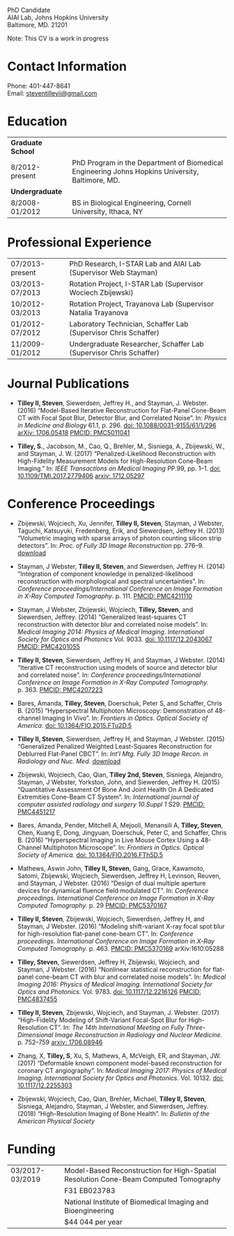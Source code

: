 PhD Candidate  
AIAI Lab, Johns Hopkins University  
Baltimore, MD. 21201

Note: This CV is a work in progress

# Contact Information

Phone: 401-447-8641  
Email:
<steventilleyii@gmail.com>

# Education

|                     |                                                                                                  |
| :------------------ | ------------------------------------------------------------------------------------------------ |
| **Graduate School** |                                                                                                  |
| 8/2012-present      | PhD Program in the Department of Biomedical Engineering Johns Hopkins University, Baltimore, MD. |
| **Undergraduate**   |                                                                                                  |
| 8/2008-01/2012      | BS in Biological Engineering, Cornell University, Ithaca, NY                                     |

# Professional Experience

|                 |                                                                    |
| :-------------- | :----------------------------------------------------------------- |
| 07/2013-present | PhD Research, I-STAR Lab and AIAI Lab (Supervisor Web Stayman)     |
| 03/2013-07/2013 | Rotation Project, I-STAR Lab (Supervisor Wociech Zbijewski)        |
| 10/2012-03/2013 | Rotation Project, Trayanova Lab (Supervisor Natalia Trayanova      |
| 01/2012-07/2012 | Laboratory Technician, Schaffer Lab (Supervisor Chris Schaffer)    |
| 11/2009-01/2012 | Undergraduate Researcher, Schaffer Lab (Supervisor Chris Schaffer) |

# Journal Publications

  - **Tilley II, Steven**, Siewerdsen, Jeffrey H., and Stayman, J.
    Webster. (2016) “Model-Based Iterative Reconstruction for Flat-Panel
    Cone-Beam CT with Focal Spot Blur, Detector Blur, and Correlated
    Noise”. In: *Physics in Medicine and Biology* 61.1, p. 296.
    [doi: 10.1088/0031-9155/61/1/296](https://doi.org/10.1088/0031-9155/61/1/296)
    [arXiv: 1706.05418](https://arxiv.org/abs/1706.05418) [PMCID:
    PMC5011041](https://www.ncbi.nlm.nih.gov/pmc/articles/PMC5011041/)

  - **Tilley, S.**, Jacobson, M., Cao, Q., Brehler, M., Sisniega, A.,
    Zbijewski, W., and Stayman, J. W. (2017) “Penalized-Likelihood
    Reconstruction with High-Fidelity Measurement Models for
    High-Resolution Cone-Beam Imaging.” In: *IEEE Transactions on
    Medical Imaging* PP.99, pp. 1–1.
    [doi: 10.1109/TMI.2017.2779406](https://doi.org/10.1109/TMI.2017.2779406)
    [arxiv: 1712.05297](https://arxiv.org/abs/1712.05297)

# Conference Proceedings

  - Zbijewski, Wojciech, Xu, Jennifer, **Tilley II, Steven**, Stayman, J
    Webster, Taguchi, Katsuyuki, Fredenberg, Erik, and Siewerdsen,
    Jeffrey H. (2013) “Volumetric imaging with sparse arrays of photon
    counting silicon strip detectors”. In: *Proc. of Fully 3D Image
    Reconstruction* pp. 276–9.
    [download](http://istar.jhu.edu/pdf/Zbijewski_Fully3D2013_PhotonCounting.pdf)

  - Stayman, J Webster, **Tilley II, Steven**, and Siewerdsen, Jeffrey
    H. (2014) “Integration of component knowledge in
    penalized-likelihood reconstruction with morphological and spectral
    uncertainties”. In: *Conference proceedings/International Conference
    on Image Formation in X-Ray Computed Tomography*. p. 111. [PMCID:
    PMC4211110](https://www.ncbi.nlm.nih.gov/pmc/articles/PMC4211110)

  - Stayman, J Webster, Zbijewski, Wojciech, **Tilley, Steven**, and
    Siewerdsen, Jeffrey. (2014) “Generalized least-squares CT
    reconstruction with detector blur and correlated noise models”. In:
    *Medical Imaging 2014: Physics of Medical Imaging. International
    Society for Optics and Photonics* Vol. 9033.
    [doi: 10.1117/12.2043067](https://doi.org/10.1117/12.2043067)
    [PMCID:
    PMC4201055](https://www.ncbi.nlm.nih.gov/pmc/articles/PMC4201055)

  - **Tilley II, Steven**, Siewerdsen, Jeffrey H, and Stayman, J
    Webster. (2014) “Iterative CT reconstruction using models of source
    and detector blur and correlated noise”. In: *Conference
    proceedings/International Conference on Image Formation in X-Ray
    Computed Tomography.* p. 363. [PMCID:
    PMC4207223](https://www.ncbi.nlm.nih.gov/pmc/articles/PMC4207223)

  - Bares, Amanda, **Tilley, Steven**, Doerschuk, Peter S, and Schaffer,
    Chris B. (2015) “Hyperspectral Multiphoton Microscopy: Demonstration
    of 48-channel Imaging In Vivo”. In: *Frontiers in Optics. Optical
    Society of America*.
    [doi: 10.1364/FIO.2015.FTu2D.5](https://doi.org/10.1364/FIO.2015.FTu2D.5)

  - **Tilley II, Steven**, Siewerdsen, Jeffrey H, and Stayman, J
    Webster. (2015) “Generalized Penalized Weighted Least-Squares
    Reconstruction for Deblurred Flat-Panel CBCT”. In: *Int’l Mtg. Fully
    3D Image Recon. in Radiology and Nuc. Med.*
    [download](http://aiai.jhu.edu/papers/Fully3D2015_tilley.pdf)

  - Zbijewski, Wojciech, Cao, Qian, **Tilley 2nd, Steven**, Sisniega,
    Alejandro, Stayman, J Webster, Yorkston, John, and Siewerden,
    Jeffrey H. (2015) “Quantitative Assessment Of Bone And Joint Health
    On A Dedicated Extremities Cone-Beam CT System”. In: *International
    journal of computer assisted radiology and surgery 10.Suppl 1* S29.
    [PMCID:
    PMC4451217](https://www.ncbi.nlm.nih.gov/pmc/articles/PMC4451217)

  - Bares, Amanda, Pender, Mitchell A, Mejooli, Menansili A, **Tilley,
    Steven**, Chen, Kuang E, Dong, Jingyuan, Doerschuk, Peter C, and
    Schaffer, Chris B. (2016) “Hyperspectral Imaging in Live Mouse
    Cortex Using a 48-Channel Multiphoton Microscope”. In: *Frontiers in
    Optics. Optical Society of America.*
    [doi: 10.1364/FIO.2016.FTh5D.5](https://doi.org/10.1364/FIO.2016.FTh5D.5)

  - Mathews, Aswin John, **Tilley II, Steven**, Gang, Grace, Kawamoto,
    Satomi, Zbijewski, Wojciech, Siewerdsen, Jeffrey H, Levinson,
    Reuven, and Stayman, J Webster. (2016) “Design of dual multiple
    aperture devices for dynamical fluence field modulated CT”. In:
    *Conference proceedings. International Conference on Image Formation
    in X-Ray Computed Tomography.* p. 29 [PMCID:
    PMC5370167](https://www.ncbi.nlm.nih.gov/pmc/articles/PMC5370167)

  - **Tilley II, Steven**, Zbijewski, Wojciech, Siewerdsen, Jeffrey H,
    and Stayman, J Webster. (2016) “Modeling shift-variant X-ray focal
    spot blur for high-resolution flat-panel cone-beam CT”. In:
    *Conference proceedings. International Conference on Image Formation
    in X-Ray Computed Tomography.* p. 463. [PMCID:
    PMC5370169](https://www.ncbi.nlm.nih.gov/pmc/articles/PMC5370169)
    arXiv:1610.05288

  - **Tilley, Steven**, Siewerdsen, Jeffrey H, Zbijewski, Wojciech, and
    Stayman, J Webster. (2016) “Nonlinear statistical reconstruction for
    flat-panel cone-beam CT with blur and correlated noise models”. In:
    *Medical Imaging 2016: Physics of Medical Imaging. International
    Society for Optics and Photonics.* Vol. 9783.
    [doi: 10.1117/12.2216126](https://doi.org/10.1117/12.2216126)
    [PMCID:
    PMC4837455](https://www.ncbi.nlm.nih.gov/pmc/articles/PMC4837455)

  - **Tilley II, Steven**, Zbijewski, Wojciech, and Stayman, J. Webster.
    (2017) “High-Fidelity Modeling of Shift-Variant Focal-Spot Blur for
    High-Resolution CT”. In: *The 14th International Meeting on Fully
    Three-Dimensional Image Reconstruction in Radiology and Nuclear
    Medicine.* p. 752–759
    [arxiv: 1706.08946](https://arxiv.org/abs/1706.08946)

  - Zhang, X, **Tilley, S**, Xu, S, Mathews, A, McVeigh, ER, and
    Stayman, JW. (2017) “Deformable known component model-based
    reconstruction for coronary CT angiography”. In: *Medical Imaging
    2017: Physics of Medical Imaging. International Society for Optics
    and Photonics.* Vol. 10132.
    [doi: 10.1117/12.2255303](https://doi.org/10.1117/12.2255303)

  - Zbijewski, Wojciech, Cao, Qian, Brehler, Michael, **Tilley II,
    Steven**, Sisniega, Alejandro, Stayman, J Webster, and Siewerdsen,
    Jeffrey. (2018) “High-Resolution Imaging of Bone Health”. In:
    *Bulletin of the American Physical
Society*

# Funding

|                 |                                                                                      |
| :-------------- | :----------------------------------------------------------------------------------- |
| 03/2017-03/2019 | Model-Based Reconstruction for High-Spatial Resolution Cone-Beam Computed Tomography |
|                 | F31 EB023783                                                                         |
|                 | National Institute of Biomedical Imaging and Bioengineering                          |
|                 | $44 044 per year                                                                     |
